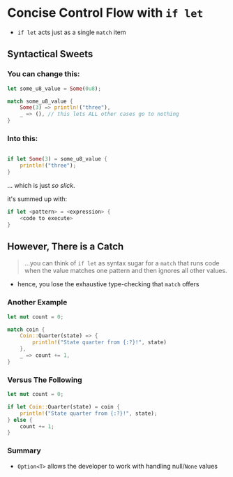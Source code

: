 # Concise Control Flow with `if let`

- `if let` acts just as a single `match` item

## Syntactical Sweets

### You can change this:

```rust
let some_u8_value = Some(0u8);

match some_u8_value {
    Some(3) => println!("three"),
    _ => (), // this lets ALL other cases go to nothing
}
```

### Into this:

```rust

if let Some(3) = some_u8_value {
    println!("three");
}
```

... which is just *so slick*.

it's summed up with:

```rust
if let <pattern> = <expression> {
    <code to execute>
}
```

## However, There is a Catch

> ...you can think of `if let` as syntax sugar for a `match` that runs code when the value matches one pattern and then ignores all other values.

- hence, you lose the exhaustive type-checking that `match` offers

### Another Example

```rust
let mut count = 0;

match coin {
    Coin::Quarter(state) => {
        println!("State quarter from {:?}!", state)
    },
    _ => count += 1,
}
```

### Versus The Following

```rust
let mut count = 0;

if let Coin::Quarter(state) = coin {
    println!("State quarter from {:?}!", state);
} else {
    count += 1;
}
```

### Summary

- `Option<T>` allows the developer to work with handling null/`None` values